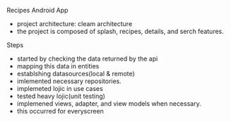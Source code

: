 
Recipes Android App

- project architecture: cleam architecture
- the project is composed of splash, recipes, details, and serch features.
 
 Steps
- started by checking the data returned by the api
- mapping this data in entities
- establshing datasources(local & remote)
- imlemented necessary repositories.
- implemeted lojic in use cases
- tested heavy lojic(unit testing)
- implemened views, adapter, and view models when necessary.
- this occurred for everyscreen

